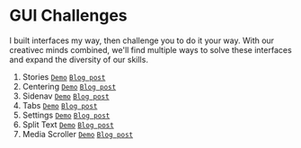 # GUI Challenges
I built interfaces my way, then challenge you to do it your way. With our creativec minds combined, we'll find multiple ways to solve these interfaces and expand the diversity of our skills.

1. Stories [`Demo`](https://gui-challenges.web.app/stories/dist/) [`Blog post`](https://web.dev/building-a-stories-component/)
2. Centering [`Demo`](https://gui-challenges.web.app/centering/dist/) [`Blog post`](https://web.dev/centering-in-css/)
3. Sidenav [`Demo`](https://gui-challenges.web.app/sidenav/dist/) [`Blog post`](https://web.dev/building-a-sidenav-component/)
4. Tabs [`Demo`](https://gui-challenges.web.app/tabs/dist/) [`Blog post`](https://web.dev/building-a-tabs-component/)
5. Settings [`Demo`](https://gui-challenges.web.app/settings/dist/) [`Blog post`](https://web.dev/building-a-settings-component/)
6. Split Text [`Demo`](https://gui-challenges.web.app/split-text/dist/) [`Blog post`](https://web.dev/building-split-text-animations/)
7. Media Scroller [`Demo`](https://gui-challenges.web.app/media-scroller/dist/) [`Blog post`](https://web.dev/building-a-media-scroller-component/)
